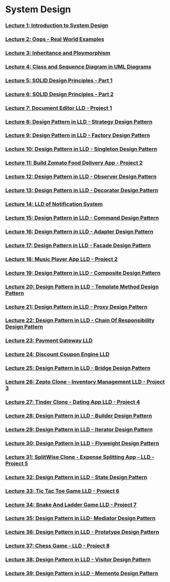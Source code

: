 # System Design 


### [Lecture 1: Introduction to System Design](/system-design/1/1.md)
### [Lecture 2: Oops - Real World Examples](/system-design/2/2.md)
### [Lecture 3: Inheritance and Ploymorphism](/system-design/3/3.md)
### [Lecture 4: Class and Sequence Diagram in UML Diagrams](/system-design/4/4.md)
### [Lecture 5: SOLID Design Principles - Part 1](/system-design/5/5.md)
### [Lecture 6: SOLID Design Principles - Part 2](/system-design/6/6.md)
### [Lecture 7: Document Editor LLD - Project 1](/system-design/7/7.md)
### [Lecture 8: Design Pattern in LLD - Strategy Design Pattern](/system-design/8/8.md)
### [Lecture 9: Design Pattern in LLD - Factory Design Pattern](/system-design/9/9.md)
### [Lecture 10: Design Pattern in LLD - Singleton Design Pattern](/system-design/10/10.md)
### [Lecture 11: Build Zomato Food Delivery App - Project 2](https://github.com/skp3214/ZomatoLite-FoodApp-LLD-Project.git)
### [Lecture 12: Design Pattern in LLD - Observer Design Pattern](/system-design/12/12.md)
### [Lecture 13: Design Pattern in LLD - Decorator Design Pattern](/system-design/13/13.md)
### [Lecture 14: LLD of Notification System](/system-design/14/14.md)
### [Lecture 15: Design Pattern in LLD - Command Design Pattern](/system-design/15/15.md)
### [Lecture 16: Design Pattern in LLD - Adapter Design Pattern](/system-design/16/16.md)
### [Lecture 17: Design Pattern in LLD - Facade Design Pattern](/system-design/17/17.md)
### [Lecture 18: Music Player App LLD - Project 2](https://github.com/skp3214/SpotifyLite-MusicApp-LLD-Project.git)
### [Lecture 19: Design Pattern in LLD - Composite Design Pattern](/system-design/19/19.md)
### [Lecture 20: Design Pattern in LLD - Template Method Design Pattern](/system-design/20/20.md)
### [Lecture 21: Design Pattern in LLD - Proxy Design Pattern](/system-design/21/21.md)
### [Lecture 22: Design Pattern in LLD - Chain Of Responsibility Design Pattern](/system-design/22/22.md)
### [Lecture 23: Payment Gateway LLD](/system-design/23/23.md)
### [Lecture 24: Discount Coupon Engine LLD](/system-design/24/24.md)
### [Lecture 25: Design Pattern in LLD - Bridge Design Pattern](/system-design/25/25.md)
### [Lecture 26: Zepto Clone - Inventory Management LLD - Project 3](https://github.com/skp3214/ZeptoLite-InventoryManagement-LLD-Project.git)
### [Lecture 27: Tinder Clone - Dating App LLD - Project 4](https://github.com/skp3214/TinderLite-DatingApp-LLD-Project.git)
### [Lecture 28: Design Pattern in LLD - Builder Design Pattern](/system-design/28/28.md)
### [Lecture 29: Design Pattern in LLD - Iterator Design Pattern](/system-design/29/29.md)
### [Lecture 30: Design Pattern in LLD - Flyweight Design Pattern](/system-design/30/30.md)
### [Lecture 31: SplitWise Clone - Expense Splitting App - LLD - Project 5](https://github.com/skp3214/SplitWiseClone-ExpenseSplittingApp-LLD-Project)
### [Lecture 32: Design Pattern in LLD - State Design Pattern](/system-design/32/32.md)
### [Lecture 33: Tic Tac Toe Game LLD - Project 6](https://github.com/skp3214/TicTacToe-LLD-Project.git)
### [Lecture 34: Snake And Ladder Game LLD - Project 7](https://github.com/skp3214/SnakeAndLadder-LLD-Project.git)
### [Lecture 35: Design Pattern in LLD-  Mediator Design Pattern](/system-design/35/35.md)
### [Lecture 36: Design Pattern in LLD - Prototype Design Pattern](/system-design/36/36.md)
### [Lecture 37: Chess Game - LLD - Project 8](https://github.com/skp3214/ChessGame-LLD-Project.git)
### [Lecture 38: Design Pattern in LLD - Visitor Design Pattern](/system-design/38/38.md)
### [Lecture 39: Design Pattern in LLD - Memento Design Pattern](/system-design/39/39.md)
